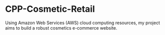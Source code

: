 # CPP-Cosmetic-Retail
Using Amazon Web Services (AWS) cloud computing resources, my project aims to build a robust cosmetics e-commerce website.

